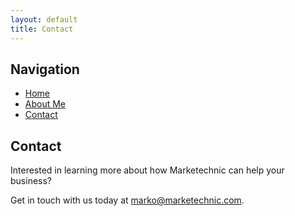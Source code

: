 ```yaml
---
layout: default
title: Contact
---
```

## Navigation

- [Home](index.md)
- [About Me](about.md)
- [Contact](contact.md)
  
## Contact

Interested in learning more about how Marketechnic can help your business? 

Get in touch with us today at [marko@marketechnic.com](mailto:marko@marketechnic.com).
